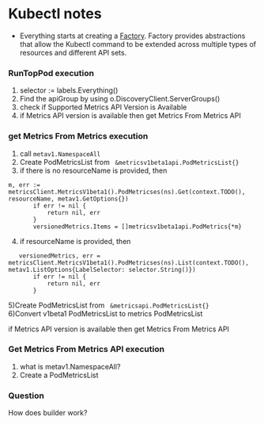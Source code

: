 # Kubectl notes

* Everything starts at creating a [Factory](https://github.com/kubernetes/kubectl/blob/0149779a03735a5d483115ca4220a7b6c861430c/pkg/cmd/util/factory.go#L41). Factory provides abstractions that allow the Kubectl command to be extended across multiple types
of resources and different API sets.


### RunTopPod execution
<ol>
<li>selector := labels.Everything()</li>
<li>Find the apiGroup by using o.DiscoveryClient.ServerGroups()</li>
<li>check if Supported Metrics API Version is Available</li>
<li>if Metrics API version is available then get Metrics From Metrics API</li>
</ol> 

### get Metrics From Metrics execution

1) call `metav1.NamespaceAll` </br>
2) Create PodMetricsList from ` &metricsv1beta1api.PodMetricsList{}`</br>
3) if there is no resourceName is provided, then 
 ```
 m, err := metricsClient.MetricsV1beta1().PodMetricses(ns).Get(context.TODO(), resourceName, metav1.GetOptions{})
		if err != nil {
			return nil, err
		}
		versionedMetrics.Items = []metricsv1beta1api.PodMetrics{*m}
 ``` 
 4) if resourceName is provided, then
 ```
 	versionedMetrics, err = metricsClient.MetricsV1beta1().PodMetricses(ns).List(context.TODO(), metav1.ListOptions{LabelSelector: selector.String()})
		if err != nil {
			return nil, err
		}
 ```
 5)Create PodMetricsList from ` &metricsapi.PodMetricsList{}`</br>
 6)Convert v1beta1 PodMetricsList to metrics PodMetricsList
 </br>
 
if Metrics API version is available then get Metrics From Metrics API



### Get Metrics From Metrics API execution
<ol>
<li>what is metav1.NamespaceAll?</li>
 <li> Create a PodMetricsList </li>
</ol> 

### Question
How does builder work?
